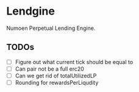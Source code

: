 # Lendgine

Numoen Perpetual Lending Engine.

## TODOs

- [ ] Figure out what current tick should be equal to
- [ ] Can pair not be a full erc20
- [ ] Can we get rid of totalUtilizedLP
- [ ] Rounding for rewardsPerLiqudity
